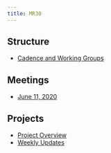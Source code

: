 ```yaml
---
title: MR30
---
```


## Structure
- [Cadence and Working Groups](/structure/index.md)

## Meetings
- [June 11, 2020](/meetings/2020-06-11.md)

## Projects
- [Project Overview](/projects/index.md)
- [Weekly Updates](/projects/updates/)
